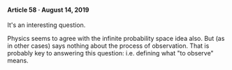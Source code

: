 #### Article 58 · August 14, 2019

It's an interesting question.

Physics seems to agree with the infinite probability space idea also. But (as in other cases) says nothing about the process of observation. That is probably key to answering this question: i.e. defining what "to observe" means.